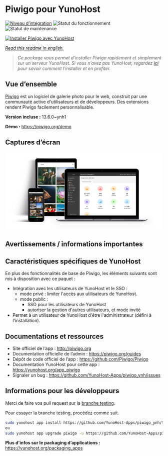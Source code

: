 <!--
N.B.: This README was automatically generated by https://github.com/YunoHost/apps/tree/master/tools/README-generator
It shall NOT be edited by hand.
-->

# Piwigo pour YunoHost

[![Niveau d’intégration](https://dash.yunohost.org/integration/piwigo.svg)](https://dash.yunohost.org/appci/app/piwigo) ![Statut du fonctionnement](https://ci-apps.yunohost.org/ci/badges/piwigo.status.svg) ![Statut de maintenance](https://ci-apps.yunohost.org/ci/badges/piwigo.maintain.svg)

[![Installer Piwigo avec YunoHost](https://install-app.yunohost.org/install-with-yunohost.svg)](https://install-app.yunohost.org/?app=piwigo)

*[Read this readme in english.](./README.md)*

> *Ce package vous permet d’installer Piwigo rapidement et simplement sur un serveur YunoHost.
Si vous n’avez pas YunoHost, regardez [ici](https://yunohost.org/#/install) pour savoir comment l’installer et en profiter.*

## Vue d’ensemble

[Piwigo](http://piwigo.org) est un logiciel de galerie photo pour le web, construit par une communauté active d'utilisateurs et de développeurs. Des extensions rendent Piwigo facilement personnalisable.


**Version incluse :** 13.6.0~ynh1

**Démo :** https://piwigo.org/demo

## Captures d’écran

![Capture d’écran de Piwigo](./doc/screenshots/screenshot_Piwigo.jpg)

## Avertissements / informations importantes

## Caractéristiques spécifiques de YunoHost

En plus des fonctionnalités de base de Piwigo, les éléments suivants sont mis à disposition avec ce paquet :
 * Intégration avec les utilisateurs de YunoHost et le SSO :
   * mode privé : limiter l'accès aux utilisateurs de YunoHost.
   * mode public :
     * SSO pour les utilisateurs de YunoHost
     * autoriser la gestion d'autres utilisateurs, et mode invité
 * Permet à un utilisateur de YunoHost d'être l'administrateur (défini à l'installation).

## Documentations et ressources

* Site officiel de l’app : <http://piwigo.org>
* Documentation officielle de l’admin : <https://piwigo.org/guides>
* Dépôt de code officiel de l’app : <https://github.com/Piwigo/Piwigo>
* Documentation YunoHost pour cette app : <https://yunohost.org/app_piwigo>
* Signaler un bug : <https://github.com/YunoHost-Apps/piwigo_ynh/issues>

## Informations pour les développeurs

Merci de faire vos pull request sur la [branche testing](https://github.com/YunoHost-Apps/piwigo_ynh/tree/testing).

Pour essayer la branche testing, procédez comme suit.

``` bash
sudo yunohost app install https://github.com/YunoHost-Apps/piwigo_ynh/tree/testing --debug
ou
sudo yunohost app upgrade piwigo -u https://github.com/YunoHost-Apps/piwigo_ynh/tree/testing --debug
```

**Plus d’infos sur le packaging d’applications :** <https://yunohost.org/packaging_apps>